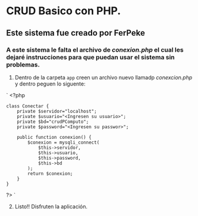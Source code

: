 # CRUD Basico con PHP.
## Este sistema fue creado por FerPeke

### A este sistema le falta el archivo de *conexion.php* el cual les dejaré instrucciones para que puedan usar el sistema sin problemas.

1. Dentro de la carpeta `app` creen un archivo nuevo llamadp *conexcion.php* y dentro peguen lo siguente:

`
    <?php

    class Conectar {
        private $servidor="localhost";
        private $usuario="<Ingresen su usuario>";
        private $bd="crudPComputo";
        private $password="<Ingresen su passwor>";

        public function conexion() {
            $conexion = mysqli_connect(
                $this->servidor, 
                $this->usuario, 
                $this->password,
                $this->bd
            );
            return $conexion;
        }
    }


?>
`

2. Listo!! Disfruten la aplicación.
